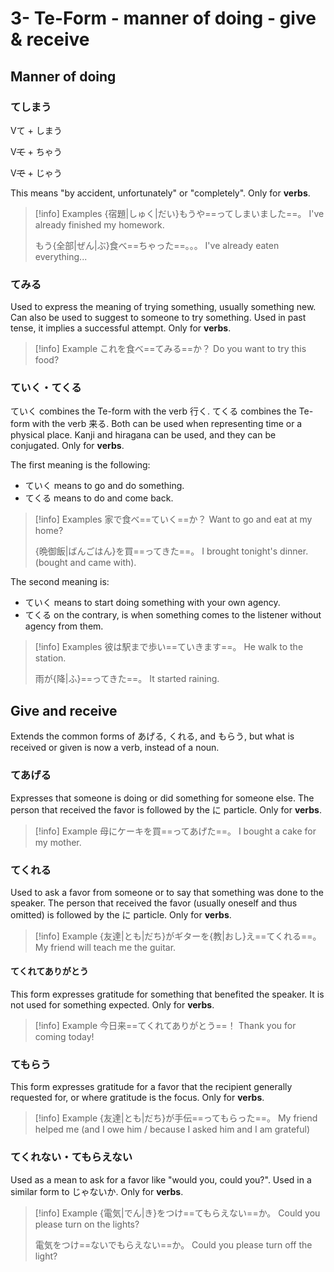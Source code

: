 # 3- Te-Form - manner of doing - give & receive

## Manner of doing

### てしまう

<div class="usage">
<div>
	<p><span class="box">Vて</span> + しまう</p>
	<p><span class="box">V<strike>て</strike></span> + ちゃう</p>
	<p><span class="box">V<strike>で</strike></span> + じゃう</p>
</div>
</div>

This means "by accident, unfortunately" or "completely".
Only for **verbs**.

> [!info] Examples
> {宿題|しゅく|だい}もうや==ってしまいました==。
> I've already finished my homework.
> 
> もう{全部|ぜん|ぶ}食べ==ちゃった==。。。
> I've already eaten everything...

### てみる

Used to express the meaning of trying something, usually something new.
Can also be used to suggest to someone to try something.
Used in past tense, it implies a successful attempt.
Only for **verbs**.

> [!info] Example
> これを食べ==てみる==か？
> Do you want to try this food?

### ていく・てくる

ていく combines the Te-form with the verb 行く.
てくる combines the Te-form with the verb 来る. 
Both can be used when representing time or a physical place. Kanji and hiragana can be used, and they can be conjugated.
Only for **verbs**.

The first meaning is the following:
* ていく means to go and do something.
* てくる means to do and come back.

> [!info] Examples
> 家で食べ==ていく==か？
> Want to go and eat at my home?
> 
> {晩御飯|ばんごはん}を買==ってきた==。
> I brought tonight's dinner. (bought and came with).

The second meaning is:
* ていく means to start doing something with your own agency.
* てくる on the contrary, is when something comes to the listener without agency from them.

> [!info] Examples
> 彼は駅まで歩い==ていきます==。
> He walk to the station.
> 
> 雨が{降|ふ}==ってきた==。
> It started raining.

## Give and receive

Extends the common forms of あげる, くれる, and もらう, but what is received or given is now a verb, instead of a noun.

### てあげる

Expresses that someone is doing or did something for someone else.
The person that received the favor is followed by the に particle.
Only for **verbs**.

> [!info] Example
> 母にケーキを買==ってあげた==。
> I bought a cake for my mother.
> 

### てくれる

Used to ask a favor from someone or to say that something was done to the speaker.
The person that received the favor (usually oneself and thus omitted) is followed by the に particle.
Only for **verbs**.

> [!info] Example
> {友達|とも|だち}がギターを{教|おし}え==てくれる==。
> My friend will teach me the guitar.

#### てくれてありがとう

This form expresses gratitude for something that benefited the speaker. It is not used for something expected.
Only for **verbs**.

> [!info] Example
> 今日来==てくれてありがとう==！
> Thank you for coming today!

### てもらう

This form expresses gratitude for a favor that the recipient generally requested for, or where gratitude is the focus.
Only for **verbs**.

> [!info] Example
> {友達|とも|だち}が手伝==ってもらった==。
> My friend helped me (and I owe him / because I asked him and I am grateful)

### てくれない・てもらえない

Used as a mean to ask for a favor like "would you, could you?". Used in a similar form to じゃないか.
Only for **verbs**.

> [!info] Example
> {電気|でん|き}をつけ==てもらえない==か。
> Could you please turn on the lights?
> 
> 電気をつけ==ないでもらえない==か。
> Could you please turn off the light?
